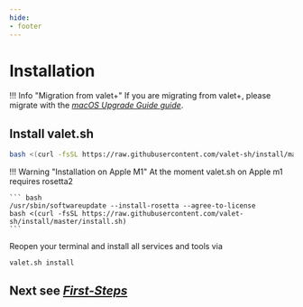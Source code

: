 ```yaml
---
hide:
- footer
---
```


# Installation

!!! Info "Migration from valet+"
    If you are migrating from valet+, please migrate with the *[macOS Upgrade Guide guide](/how-to-articles/migrate-from-valet-plus-to-valet-sh)*.


## Install valet.sh

``` bash
bash <(curl -fsSL https://raw.githubusercontent.com/valet-sh/install/master/install.sh)
```


!!! Warning "Installation on Apple M1"
    At the moment valet.sh on Apple m1 requires rosetta2

    ``` bash
    /usr/sbin/softwareupdate --install-rosetta --agree-to-license
    bash <(curl -fsSL https://raw.githubusercontent.com/valet-sh/install/master/install.sh)
    ```


Reopen your terminal and install all services and tools via

``` bash
valet.sh install
```

## Next see *[First-Steps](/getting-started/first-steps)*